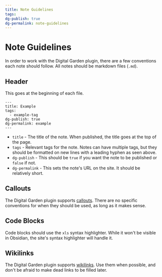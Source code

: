 ```yaml
---
title: Note Guidelines
tags: 
dg-publish: true
dg-permalink: note-guidelines
---
```

# Note Guidelines
In order to work with the Digital Garden plugin, there are a few conventions each note should follow. All notes should be markdown files (`.md`).
## Header
This goes at the beginning of each file.
```
---
title: Example
tags:
  - example-tag
dg-publish: true
dg-permalink: example
---
```
- `title` - The title of the note. When published, the title goes at the top of the page.
- `tags` - Relevant tags for the note. Notes can have multiple tags, but they should be formatted on new lines with a leading hyphen as seen above.
- `dg-publish` - This should be `true` if you want the note to be published or `false` if not.
- `dg-permalink` - This sets the note's URL on the site. It should be relatively short.
## Callouts
The Digital Garden plugin supports [callouts](https://help.obsidian.md/Editing+and+formatting/Callouts). There are no specific conventions for when they should be used, as long as it makes sense.
## Code Blocks
Code blocks should use the `xls` syntax highlighter. While it won't be visible in Obsidian, the site's syntax highlighter will handle it.
## Wikilinks
The Digital Garden plugin supports [wikilinks](https://help.obsidian.md/Linking+notes+and+files/Internal+links). Use them when possible, and don't be afraid to make dead links to be filled later.
